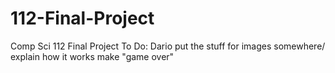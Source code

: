 # 112-Final-Project
Comp Sci 112 Final Project
To Do:
Dario put the stuff for images somewhere/ explain how it works
make "game over"
